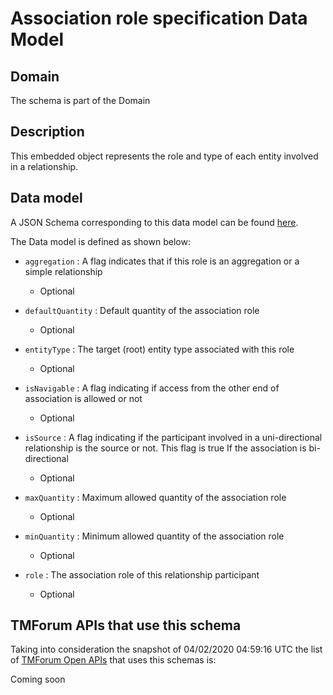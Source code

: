 # Association role specification Data Model

## Domain

The  schema is part of the  Domain

## Description

This embedded object represents the role and type of each entity involved in a relationship.

## Data model

A JSON Schema corresponding to this data model can be found
[here](https://github.com/tmforum-rand/schemas/blob/candidates/Common/AssociationRoleSpecification.schema.json).

The Data model is defined as shown below:

- `aggregation` : A flag indicates that if this role is an aggregation or a simple relationship

  - Optional


- `defaultQuantity` : Default quantity of the association role

  - Optional


- `entityType` : The target (root) entity type associated with this role

  - Optional


- `isNavigable` : A flag indicating if access from the other end of association is allowed or not

  - Optional


- `isSource` : A flag indicating if the participant involved in a uni-directional relationship is the source or not. This flag is true If the association is bi-directional

  - Optional


- `maxQuantity` : Maximum allowed quantity of the association role

  - Optional


- `minQuantity` : Minimum allowed quantity of the association role

  - Optional


- `role` : The association role of this relationship participant

  - Optional






## TMForum APIs that use this schema

Taking into consideration the snapshot of 04/02/2020 04:59:16 UTC the list of [TMForum Open APIs](https://www.tmforum.org/open-apis/) that uses this schemas is:

Coming soon